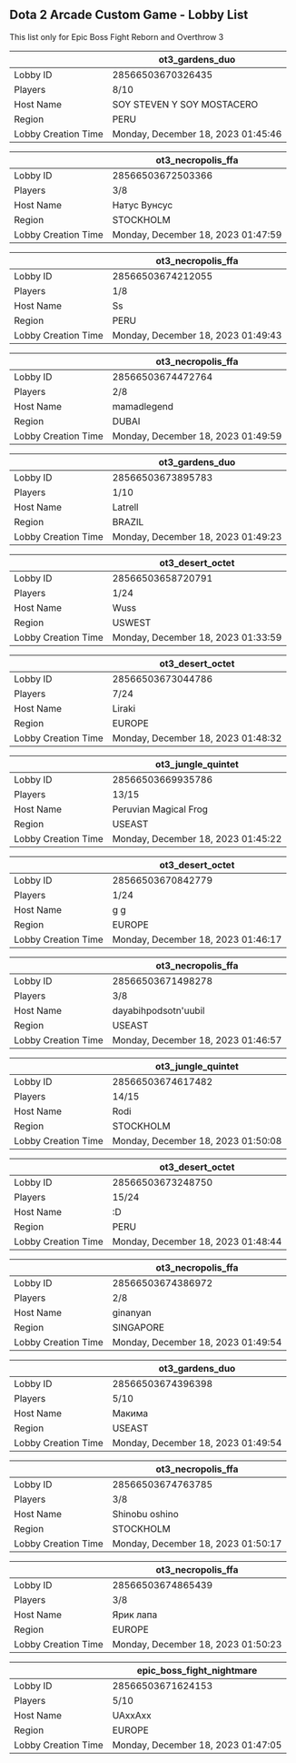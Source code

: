 ## Dota 2 Arcade Custom Game - Lobby List

This list only for Epic Boss Fight Reborn and Overthrow 3

|  | ot3_gardens_duo |
| ------ | ------ |
| Lobby ID | 28566503670326435 |
| Players | 8/10 |
| Host Name | SOY STEVEN Y SOY MOSTACERO |
| Region | PERU |
| Lobby Creation Time | Monday, December 18, 2023 01:45:46 |


|  | ot3_necropolis_ffa |
| ------ | ------ |
| Lobby ID | 28566503672503366 |
| Players | 3/8 |
| Host Name | Натус Вунсус |
| Region | STOCKHOLM |
| Lobby Creation Time | Monday, December 18, 2023 01:47:59 |


|  | ot3_necropolis_ffa |
| ------ | ------ |
| Lobby ID | 28566503674212055 |
| Players | 1/8 |
| Host Name | Ss |
| Region | PERU |
| Lobby Creation Time | Monday, December 18, 2023 01:49:43 |


|  | ot3_necropolis_ffa |
| ------ | ------ |
| Lobby ID | 28566503674472764 |
| Players | 2/8 |
| Host Name | mamadlegend |
| Region | DUBAI |
| Lobby Creation Time | Monday, December 18, 2023 01:49:59 |


|  | ot3_gardens_duo |
| ------ | ------ |
| Lobby ID | 28566503673895783 |
| Players | 1/10 |
| Host Name | Latrell |
| Region | BRAZIL |
| Lobby Creation Time | Monday, December 18, 2023 01:49:23 |


|  | ot3_desert_octet |
| ------ | ------ |
| Lobby ID | 28566503658720791 |
| Players | 1/24 |
| Host Name | Wuss |
| Region | USWEST |
| Lobby Creation Time | Monday, December 18, 2023 01:33:59 |


|  | ot3_desert_octet |
| ------ | ------ |
| Lobby ID | 28566503673044786 |
| Players | 7/24 |
| Host Name | Liraki |
| Region | EUROPE |
| Lobby Creation Time | Monday, December 18, 2023 01:48:32 |


|  | ot3_jungle_quintet |
| ------ | ------ |
| Lobby ID | 28566503669935786 |
| Players | 13/15 |
| Host Name | Peruvian Magical Frog |
| Region | USEAST |
| Lobby Creation Time | Monday, December 18, 2023 01:45:22 |


|  | ot3_desert_octet |
| ------ | ------ |
| Lobby ID | 28566503670842779 |
| Players | 1/24 |
| Host Name | g g |
| Region | EUROPE |
| Lobby Creation Time | Monday, December 18, 2023 01:46:17 |


|  | ot3_necropolis_ffa |
| ------ | ------ |
| Lobby ID | 28566503671498278 |
| Players | 3/8 |
| Host Name | dayabihpodsotn'uubil |
| Region | USEAST |
| Lobby Creation Time | Monday, December 18, 2023 01:46:57 |


|  | ot3_jungle_quintet |
| ------ | ------ |
| Lobby ID | 28566503674617482 |
| Players | 14/15 |
| Host Name | Rodi |
| Region | STOCKHOLM |
| Lobby Creation Time | Monday, December 18, 2023 01:50:08 |


|  | ot3_desert_octet |
| ------ | ------ |
| Lobby ID | 28566503673248750 |
| Players | 15/24 |
| Host Name | :D |
| Region | PERU |
| Lobby Creation Time | Monday, December 18, 2023 01:48:44 |


|  | ot3_necropolis_ffa |
| ------ | ------ |
| Lobby ID | 28566503674386972 |
| Players | 2/8 |
| Host Name | ginanyan |
| Region | SINGAPORE |
| Lobby Creation Time | Monday, December 18, 2023 01:49:54 |


|  | ot3_gardens_duo |
| ------ | ------ |
| Lobby ID | 28566503674396398 |
| Players | 5/10 |
| Host Name | Макима |
| Region | USEAST |
| Lobby Creation Time | Monday, December 18, 2023 01:49:54 |


|  | ot3_necropolis_ffa |
| ------ | ------ |
| Lobby ID | 28566503674763785 |
| Players | 3/8 |
| Host Name | Shinobu oshino |
| Region | STOCKHOLM |
| Lobby Creation Time | Monday, December 18, 2023 01:50:17 |


|  | ot3_necropolis_ffa |
| ------ | ------ |
| Lobby ID | 28566503674865439 |
| Players | 3/8 |
| Host Name | Ярик лапа |
| Region | EUROPE |
| Lobby Creation Time | Monday, December 18, 2023 01:50:23 |


|  | epic_boss_fight_nightmare |
| ------ | ------ |
| Lobby ID | 28566503671624153 |
| Players | 5/10 |
| Host Name | UAxxAxx |
| Region | EUROPE |
| Lobby Creation Time | Monday, December 18, 2023 01:47:05 |


